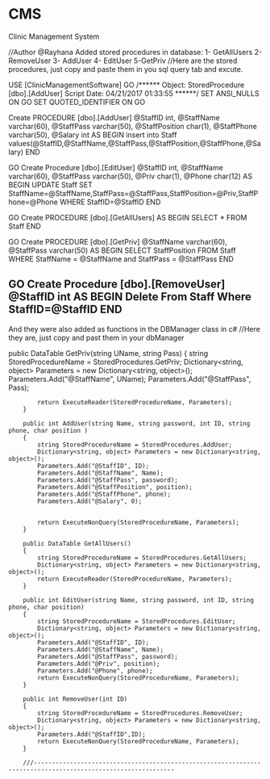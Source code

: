# CMS
Clinic Management System


//Author @Rayhana
Added stored procedures in database:
1- GetAllUsers
2- RemoveUser
3- AddUser
4- EditUser
5-GetPriv
//Here are the stored procedures, just copy and paste them in you sql query tab and excute.


USE [ClinicManagementSoftware]
GO
/****** Object:  StoredProcedure [dbo].[AddUser]    Script Date: 04/21/2017 01:33:55 ******/
SET ANSI_NULLS ON
GO
SET QUOTED_IDENTIFIER ON
GO

Create PROCEDURE [dbo].[AddUser]
@StaffID int,
@StaffName varchar(60),
@StaffPass varchar(50),
@StaffPosition char(1),
@StaffPhone varchar(50),
@Salary int
AS 
BEGIN
insert into Staff values(@StaffID,@StaffName,@StaffPass,@StaffPosition,@StaffPhone,@Salary)
END

GO
Create Procedure [dbo].[EditUser]
@StaffID int,
@StaffName varchar(60),
@StaffPass varchar(50),
@Priv char(1),
@Phone char(12)
AS
BEGIN
UPDATE Staff
SET StaffName=@StaffName,StaffPass=@StaffPass,StaffPosition=@Priv,StaffPhone=@Phone
WHERE StaffID=@StaffID
END

GO
Create PROCEDURE [dbo].[GetAllUsers]
AS 
BEGIN
SELECT *
FROM Staff
END

GO
Create PROCEDURE [dbo].[GetPriv]
@StaffName varchar(60),
@StaffPass varchar(50)
AS 
BEGIN
SELECT StaffPosition
FROM Staff
WHERE StaffName = @StaffName and StaffPass = @StaffPass
END

GO
Create Procedure [dbo].[RemoveUser]
@StaffID int
AS
BEGIN
Delete From Staff
Where StaffID=@StaffID
END
----------------------------------------------------------------------------------------------------
And they were also added as functions in the DBManager class in c#
//Here they are, just copy and past them in your dbManager

public DataTable GetPriv(string UName, string Pass)
        {
            string StoredProcedureName = StoredProcedures.GetPriv;
            Dictionary<string, object> Parameters = new Dictionary<string, object>();
            Parameters.Add("@StaffName", UName);
            Parameters.Add("@StaffPass", Pass);

            return ExecuteReader(StoredProcedureName, Parameters);
        }

        public int AddUser(string Name, string password, int ID, string phone, char position )
        {
            string StoredProcedureName = StoredProcedures.AddUser;
            Dictionary<string, object> Parameters = new Dictionary<string, object>();
            Parameters.Add("@StaffID", ID);
            Parameters.Add("@StaffName", Name);
            Parameters.Add("@StaffPass", password);
            Parameters.Add("@StaffPosition", position);
            Parameters.Add("@StaffPhone", phone);
            Parameters.Add("@Salary", 0);


            return ExecuteNonQuery(StoredProcedureName, Parameters);
        }

        public DataTable GetAllUsers()
        {
            string StoredProcedureName = StoredProcedures.GetAllUsers;
            Dictionary<string, object> Parameters = new Dictionary<string, object>();
            return ExecuteReader(StoredProcedureName, Parameters);
        }

        public int EditUser(string Name, string password, int ID, string phone, char position)
        {
            string StoredProcedureName = StoredProcedures.EditUser;
            Dictionary<string, object> Parameters = new Dictionary<string, object>();
            Parameters.Add("@StaffID", ID);
            Parameters.Add("@StaffName", Name);
            Parameters.Add("@StaffPass", password);
            Parameters.Add("@Priv", position);
            Parameters.Add("@Phone", phone);
            return ExecuteNonQuery(StoredProcedureName, Parameters);
        }

        public int RemoveUser(int ID)
        {
            string StoredProcedureName = StoredProcedures.RemoveUser;
            Dictionary<string, object> Parameters = new Dictionary<string, object>();
            Parameters.Add("@StaffID",ID);
            return ExecuteNonQuery(StoredProcedureName, Parameters);
        }
        
        ///-------------------------------------------------------------------------------------------------------------



